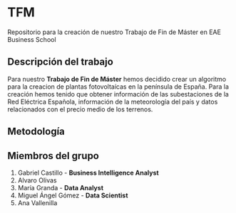 # TFM

Repositorio para la creación de nuestro Trabajo de Fin de Máster en EAE Business School

## Descripción del trabajo 
Para nuestro **Trabajo de Fin de Máster** hemos decidido crear un algoritmo para la creacion de plantas fotovoltaícas en la península de España. Para la creación hemos tenido que obtener información de las subestaciones de la Red Eléctrica Española, información de la meteorología del país y datos relacionados con el precio medio de los terrenos. 

## Metodología 

## Miembros del grupo 
1. Gabriel Castillo - **Business Intelligence Analyst**
2. Alvaro Olivas 
3. María Granda - **Data Analyst**
4. Miguel Ángel Gómez - **Data Scientist**
5. Ana Vallenilla
